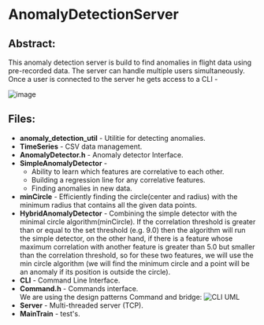 # AnomalyDetectionServer

## Abstract: 

This anomaly detection server is build to find anomalies in flight data using pre-recorded data. The server can handle multiple users simultaneously. Once a user is connected to the server he gets access to a CLI -

![image](https://user-images.githubusercontent.com/16485984/131828883-00c126e3-02e3-4f32-b769-dd5db0099d12.png)

## Files:
- **anomaly_detection_util** - Utilitie for detecting anomalies.
- **TimeSeries** - CSV data management.
- **AnomalyDetector.h** - Anomaly detector Interface.
- **SimpleAnomalyDetector** - 
   * Ability to learn which features are correlative to each other.
   * Building a regression line for any correlative features.
   * Finding anomalies in new data. 
- **minCircle** - Efficiently finding the circle(center and radius) with the minimum radius that contains all the given data points.
- **HybridAnomalyDetector** - Combining the simple detector with the minimal circle algorithm(minCircle). If the correlation threshold is greater than or equal to the set threshold (e.g. 9.0) then the algorithm will run the simple detector, on the other hand, if there is a feature whose maximum correlation with another feature is greater than 5.0 but smaller than the correlation threshold, so for these two features, we will use the min circle algorithm (we will find the minimum circle and a point will be an anomaly if its position is outside the circle).
- **CLI** - Command Line Interface.
- **Command.h** - Commands interface.  
We are using the design patterns Command and bridge:
![CLI UML](https://user-images.githubusercontent.com/16485984/131841573-1511cf70-b790-4294-a656-72429b2214e5.png)
- **Server** - Multi-threaded server (TCP).
- **MainTrain** - test's.
